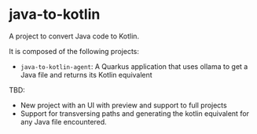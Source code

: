 # java-to-kotlin
A project to convert Java code to Kotlin.

It is composed of the following projects:

* `java-to-kotlin-agent`: A Quarkus application that uses ollama to get a Java file and returns its Kotlin equivalent


TBD:

* New project with an UI with preview and support to full projects
* Support for transversing paths and generating the kotlin equivalent for any Java file encountered.

